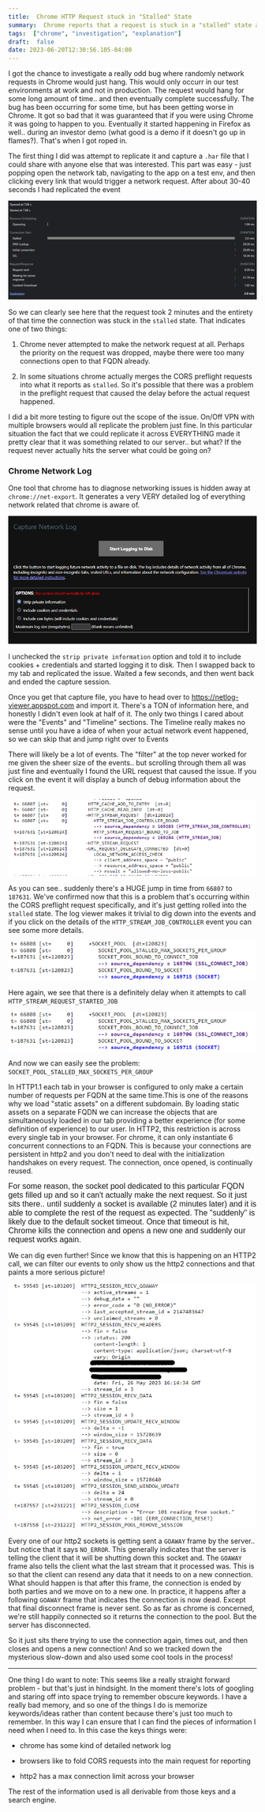 ```yaml
---
title:  Chrome HTTP Request stuck in "Stalled" State
summary:  Chrome reports that a request is stuck in a "stalled" state and I try and figure out why
tags:  ["chrome", "investigation", "explanation"]
draft:  false
date: 2023-06-20T12:30:56.105-04:00
---
```



I got the chance to investigate a really odd bug where randomly network requests in Chrome would just hang. This would only occurr in our test environments at work and not in production. The request would hang for some long amount of time.. and then eventually complete successfully. The bug has been occurring for some time, but has been getting worse in Chrome. It got so bad that it was guaranteed that if you were using Chrome it was going to happen to you. Eventually it started happening in Firefox as well.. during an investor demo (what good is a demo if it doesn't go up in flames?). That's when I got roped in.

The first thing I did was attempt to replicate it and capture a `.har` file that I could share with anyone else that was interested. This part was easy - just popping open the network tab, navigating to the app on a test env, and then clicking every link that would trigger a network request. After about 30-40 seconds I had replicated the event

![Stuck Stalled...](/img/http2/wait-queue.png)

So we can clearly see here that the request took 2 minutes and the entirety of that time the connection was stuck in the `stalled` state. That indicates one of two things:

1. Chrome never attempted to make the network request at all. Perhaps the priority on the request was dropped, maybe there were too many connections open to that FQDN already.&nbsp;

1. In some situations chrome actually merges the CORS preflight requests into what it reports as `stalled`. So it's possible that there was a problem in the preflight request that caused the delay before the actual request happened.

I did a bit more testing to figure out the scope of the issue. On/Off VPN with multiple browsers would all replicate the problem just fine. In this particular situation the fact that we could replicate it across EVERYTHING made it pretty clear that it was something related to our server.. but what? If the request never actually hits the server what could be going on?

### Chrome Network Log

One tool that chrome has to diagnose networking issues is hidden away at `chrome://net-export`. It generates a very VERY detailed log of everything network related that chrome is aware of.&nbsp;

![Chrome Net Export](/img/http2/net-export.png)

I unchecked the `strip private information` option and told it to include cookies + credentials and started logging it to disk. Then I swapped back to my tab and replicated the issue. Waited a few seconds, and then went back and ended the capture session.

Once you get that capture file, you have to head over to https://netlog-viewer.appspot.com and import it. There's a TON of information here, and honestly I didn't even look at half of it. The only two things I cared about were the "Events" and "Timeline" sections. The Timeline really makes no sense until you have a idea of when your actual network event happened, so we can skip that and jump right over to Events

There will likely be a lot of events. The "filter" at the top never worked for me given the sheer size of the events.. but scrolling through them all was just fine and eventually I found the URL request that caused the issue. If you click on the event it will display a bunch of debug information about the request.&nbsp;

![Event 168281](/img/http2/event-169281.png)

As you can see.. suddenly there's a HUGE jump in time from `66807` to `187631`. We've confirmed now that this is a problem that's occurring within the CORS preflight request specifically, and it's just getting rolled into the `stalled` state. The log viewer makes it trivial to dig down into the events and if you click on the details of the `HTTP_STREAM_JOB_CONTROLLER` event you can see some more details.&nbsp;

![Event 169283](/img/http2/event-169284.png)

Here again, we see that there is a definitely delay when it attempts to call `HTTP_STREAM_REQUEST_STARTED_JOB`&nbsp;

![Event 169284](/img/http2/event-169284.png)

And now we can easily see the problem: `SOCKET_POOL_STALLED_MAX_SOCKETS_PER_GROUP`

In HTTP1.1 each tab in your browser is configured to only make a certain number of requests per FQDN at the same time.This is one of the reasons why we load "static assets" on a different subdomain. By loading static assets on a separate FQDN we can increase the objects that are simultaneously loaded in our tab providing a better experience (for some definition of experience) to our user. In HTTP2, this restriction is across every single tab in your browser. For chrome, it can only instantiate 6 concurrent connections to an FQDN. This is because your connections are persistent in http2 and you don't need to deal with the initialization handshakes on every request. The connection, once opened, is continually reused.&nbsp;

<span style="font-family: sans-serif; font-size: 16px; font-style: normal; font-variant-caps: normal;">For some reason, the socket pool dedicated to this particular FQDN gets filled up and so it can't actually make the next request. So it just sits there.. until suddenly a socket is available (2 minutes later) and it is able to complete the rest of the request as expected. The "suddenly" is likely due to the default socket timeout. Once that timeout is hit, Chrome kills the connection and opens a new one and suddenly our request works again.</span><br>

We can dig even further! Since we know that this is happening on an HTTP2 call, we can filter our events to only show us the http2 connections and that paints a more serious picture!&nbsp;

![GOAWAY](/img/http2/goaway.png)

Every one of our http2 sockets is getting sent a `GOAWAY` frame by the server.. but notice that it says `NO_ERROR`. This generally indicates that the server is telling the client that it will be shutting down this socket and. The `GOAWAY` frame also tells the client what the last stream that it processed was. This is so that the client can resend any data that it needs to on a new connection. What should happen is that after this frame, the connection is ended by both parties and we move on to a new one. In practice, it happens after a following `GOAWAY` frame that indicates the connection is now dead. Except that final disconnect frame is never sent. So as far as chrome is concerned, we're still happily connected so it returns the connection to the pool. But the server has disconnected.

So it just sits there trying to use the connection again, times out, and then closes and opens a new connection! And so we tracked down the mysterious slow-down and also used some cool tools in the process!&nbsp;

---

One thing I do want to note: This seems like a really straight forward problem - but that's just in hindsight. In the moment there's lots of googling and staring off into space trying to remember obscure keywords. I have a really bad memory, and so one of the things I do is memorize keywords/ideas rather than content because there's just too much to remember. In this way I can ensure that I can find the pieces of information I need when I need to. In this case the keys things were: &nbsp;

- chrome has some kind of detailed network log

- browsers like to fold CORS requests into the main request for reporting

- http2 has a max connection limit across your browser

The rest of the information used is all derivable from those keys and a search engine.












    
